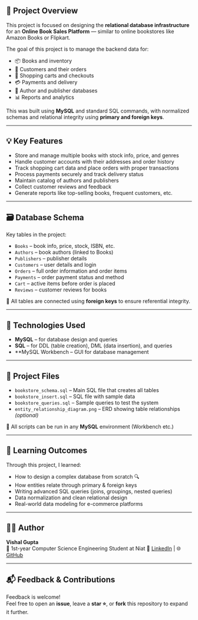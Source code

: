 
## 📌 Project Overview

This project is focused on designing the **relational database infrastructure** for an **Online Book Sales Platform** — similar to online bookstores like Amazon Books or Flipkart.

The goal of this project is to manage the backend data for:
- 📦 Books and inventory  
- 👤 Customers and their orders  
- 🛒 Shopping carts and checkouts  
- 💳 Payments and delivery  
- 📝 Author and publisher databases  
- 📊 Reports and analytics  

This was built using **MySQL** and standard SQL commands, with normalized schemas and relational integrity using **primary and foreign keys**.

---

## 💡 Key Features

- Store and manage multiple books with stock info, price, and genres  
- Handle customer accounts with their addresses and order history  
- Track shopping cart data and place orders with proper transactions  
- Process payments securely and track delivery status  
- Maintain catalog of authors and publishers  
- Collect customer reviews and feedback  
- Generate reports like top-selling books, frequent customers, etc.

---

## 🗃️ Database Schema

Key tables in the project:

- `Books` – book info, price, stock, ISBN, etc.  
- `Authors` – book authors (linked to Books)  
- `Publishers` – publisher details  
- `Customers` – user details and login  
- `Orders` – full order information and order items  
- `Payments` – order payment status and method  
- `Cart` – active items before order is placed  
- `Reviews` – customer reviews for books  

🔗 All tables are connected using **foreign keys** to ensure referential integrity.

---

## 💾 Technologies Used

- **MySQL** – for database design and queries  
- **SQL** – for DDL (table creation), DML (data insertion), and queries  
- **MySQL Workbench – GUI for database management

---

## 📁 Project Files

- `bookstore_schema.sql` – Main SQL file that creates all tables
- `bookstore_insert.sql` – SQL file with sample data
- `bookstore_queries.sql` – Sample queries to test the system
- `entity_relationship_diagram.png` – ERD showing table relationships *(optional)*

📝 All scripts can be run in any **MySQL** environment (Workbench etc.)

---

## 🎯 Learning Outcomes

Through this project, I learned:

- How to design a complex database from scratch 🔍  
- How entities relate through primary & foreign keys  
- Writing advanced SQL queries (joins, groupings, nested queries)  
- Data normalization and clean relational design  
- Real-world data modeling for e-commerce platforms

---

## 🧑‍💻 Author

**Vishal Gupta**  
📘 1st-year Computer Science Engineering Student at Niat 
🔗 [LinkedIn](https://www.linkedin.com/in/vishal-linga?utm_source=share&utm_campaign=share_via&utm_content=profile&utm_medium=android_app) 
| 🌐 [GitHub](https://github.com/vishalgupta1402)

---

## 📬 Feedback & Contributions

Feedback is welcome!  
Feel free to open an **issue**, leave a **star ⭐**, or **fork** this repository to expand it further.

